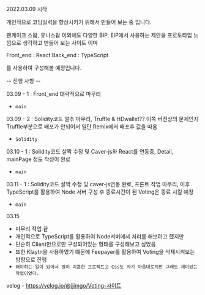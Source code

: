 2022.03.09 시작

개인적으로 코딩실력을 향상시키기 위해서 만들어 보는 중 입니다.

팬케이크 스왑, 유니스왑 이외에도 다양한 BIP, EIP에서 사용하는 제안을 프로토타입 느낌으로 생각하고 만들어 보는 사이트 이며

Front_end : React
Back_end : TypeScript

를 사용하여 구성해볼 예정입니다.

-- 진행 사항 --

03.09 - 1 : Front_end 대략적으로 마무리

- `main`

03.09 - 2 : Solidity코드 얼추 마무리, Truffle & HDwallet?? 이쪽 버전상의 문제인지 Truffle부분으로 배포가 안되어서 일단 Remix에서 배포후 값을 따옴

- `Solidity`

03.10 - 1 : Solidity코드 살짝 수정 및 Caver-js와 React를 연동중, Detail, mainPage 정도 작성이 완료

- `main`

03.11 - 1 : Solidity코드 살짝 수정 및 caver-js연동 완료, 프론트 작업 마무리, 이후 TypeScript를 활용하여 Node 서버 구성 후 종료시간이 된 Voting은 종료 시킬 예정

- `main`

03.15
- 마무리 작업 끝
- 개인적으로 TypeScript를 활용하여 Node서버에서 처리를 해보려고 했지만
- 단순히 Client만으로만 구성되어있는 형태를 구성해보고 싶었음
- 또한 Klaytn을 사용하였기 떄문에 Feepayer를 활용하여 Voting을 삭제시켜보는 방향으로 진행
- `해야하는 일이 있어서 많이 미흡한 프로젝트고 Css도 자기 마음대로지만 그래도 재미있는 작업이였다.`

velog - https://velog.io/@jjimgo/Voting-사이트
